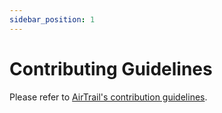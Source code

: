 ```yaml
---
sidebar_position: 1
---
```


# Contributing Guidelines

Please refer to [AirTrail's contribution guidelines](https://github.com/johanohly/AirTrail/blob/main/CONTRIBUTING.md).
